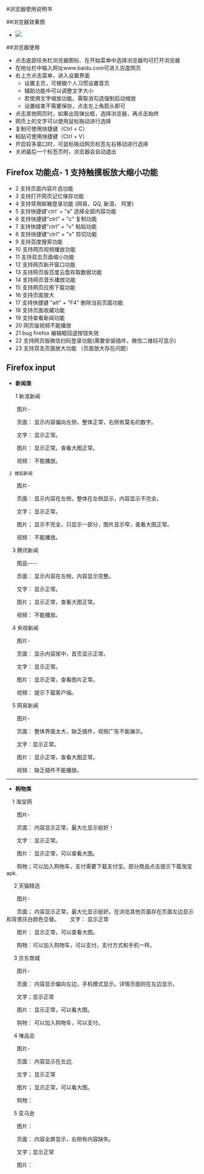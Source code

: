 #浏览器使用说明书

##浏览器效果图
- ![](https://github.com/openthos/app-testing-results/blob/master/IMGview/Browser.png)

##浏览器使用
- 点击底部任务栏浏览器图标、在开始菜单中选择浏览器均可打开浏览器
- 在地址栏中输入网址www.baidu.com可进入百度网页
- 右上方点击菜单，进入设置界面
   - 设置主页，可根据个人习惯设置首页
   - 辅助功能中可以调整文字大小
   - 若使用文字缩放功能，需取消勾选强制启动缩放
   - 设置结束不需要保存，点击左上角箭头即可
- 点击其他网页时，如果出现弹出框，选择浏览器，再点击始终
- 网页上的文字可以使用鼠标拖动进行选择
- 复制可使用快捷键（Ctrl + C）
- 粘贴可使用快捷键（Ctrl + V）
- 开启较多窗口时，可鼠标拖动网页标签左右移动进行选择
- 关闭最后一个标签页时，浏览器会自动退出

## Firefox 功能点- 1 支持触摸板放大缩小功能
  - 2 支持页面内容片选功能
  - 3 支持打开网页记忆保存功能
  - 4 支持常用邮箱登录功能 (网易，QQ,  新浪， 阿里)
  - 5 支持快捷键'ctrl' + "a"   选择全部内容功能
  - 6 支持快捷键"ctrl" + "c"  复制功能
  - 7 支持快捷键"ctrl" + "v"  粘贴功能
  - 8 支持快捷键"ctrl" + "x"   剪切功能
  - 9 支持百度搜索功能
  - 10 支持网页视频播放功能
  - 11 支持双击页面缩小功能
  - 12 支持网页新开窗口功能
  - 13 支持网页版百度云盘存取数据功能
  - 14 支持网页音乐播放功能
  - 15 支持网页应用下载功能
  - 16 支持页面放大
  - 17 支持快捷键 "alt" + "F4" 删除当前页面功能
  - 18 支持页面收藏功能
  - 19 支持查看新闻功能
  - 20 网页版视频不能播放
  - 21 bug firefox 编辑框回退按钮失效
  - 22 支持网页版微信扫码登录功能(需要安装插件，微信二维码可显示)
  - 23 支持双击页面放大功能 （页面放大存在问题）
  
## Firefox input

- **新闻类**

     1 新浪新闻
    
        图片-
        
        页面： 显示内容偏向左侧，整体正常，右侧有莫名的数字。
        
        文字： 显示正常。
        
        图片： 显示正常。查看大图正常。
        
        视频： 不能播放。
        
     2 搜狐新闻
    
        图片-
        
        页面： 显示内容在左侧，整体在左侧显示，内容显示不完全。
        
        文字； 显示正常。
        
        图片； 显示不完全，只显示一部分，图片显示窄，查看大图正常。
        
        视频： 不能播放。
        
     3 腾讯新闻
    
        图品----
        
        页面： 显示内容在左侧，内容显示完整。
        
        文字： 显示正常。
        
        图片； 显示正常，查看大图正常。
        
        视频： 不能播放。
        
     4 央视新闻
    
        图片-
        
        页面： 显示内容居中，首页显示正常。
        
        文字： 显示正常。
        
        图片： 显示正常，查看图片正常。
        
        视频： 提示下载客户端。
        
     5 网易新闻
    
        图片-
        
        页面： 整体界面太大，缺乏插件，视频广告不能展示。
        
        文字：显示正常。
        
        图片： 显示正常，查看大图正常。
        
        视频： 缺乏插件不能播放。
        
 <hr>
 
 - **购物类**
     
     1 淘宝网
         
        图片-
         
        页面： 内容显示正常，最大化显示挺好！
        
        文字： 显示正常。
        
        图片： 显示正常，可以查看大图。
        
        购物；可以加入购物车，支付需要下载支付宝。部分商品点击提示下载淘宝apk.
        
      2 天猫精选
        
        图片-
        
        页面； 内容显示正常，最大化显示挺好。在浏览其他页面存在页面左边显示和背景灰白颜色交替。
       
        文字： 显示正常
        
        图片： 显示正常，可以查看大图。
        
        购物：可以加入购物车，可以支付，支付方式和手机一样。
        
      3 京东商城
      
        图片-
        
        页面： 内容显示偏向左边，手机模式显示。详情页面则在左边显示。
        
        文字；显示正常
        
        图片： 显示正常，可以看大图。
        
        购物： 可以加入购物车，可以支付。
        
      4 唯品会
      
        图片-
        
        页面： 内容显示在左边.
        
        文字； 显示正常
        
        图片； 显示正常，可以看大图。
        
        购物：
        
      5 亚马逊
      
        图片：
        
        页面： 内容全屏显示，右侧有内容缺失。
        
        文字；显示正常
        
        图片：
